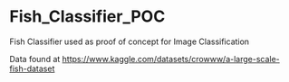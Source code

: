 # Fish_Classifier_POC
Fish Classifier used as proof of concept for Image Classification

Data found at https://www.kaggle.com/datasets/crowww/a-large-scale-fish-dataset
